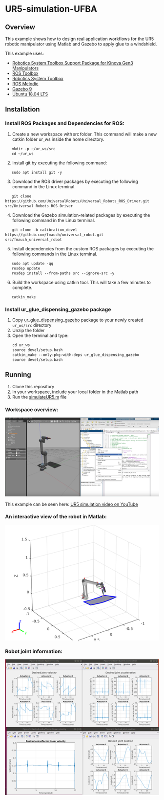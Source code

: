 # UR5-simulation-UFBA

## Overview
This example shows how to design real application workflows for the UR5 robotic manipulator using Matlab and Gazebo to apply glue to a windshield.

This example uses:

- [Robotics System Toolbox Support Package for Kinova Gen3 Manipulators](https://www.mathworks.com/help/supportpkg/robotmanipulator/index.html)
- [ROS Toolbox ](https://www.mathworks.com/help/ros/index.html)
- [Robotics System Toolbox ](https://www.mathworks.com/help/robotics/index.html)
- [ROS Melodic](http://wiki.ros.org/melodic/Installation/Ubuntu)
- [Gazebo 9 ](https://classic.gazebosim.org/tutorials?cat=install&tut=install_ubuntu&ver=9.0)
- [Ubuntu 18.04 LTS ](https://releases.ubuntu.com/18.04/)

## Installation


### Install ROS Packages and Dependencies for ROS:

1) Create a new workspace with src folder. This command will make a new catkin folder ur_ws inside the home directory.
   
```
   mkdir -p ~/ur_ws/src
   cd ~/ur_ws
```
  
2) Install git by executing the following command:
```
   sudo apt install git -y
```
3) Download the ROS driver packages by executing the following command in the Linux terminal.
```
   git clone https://github.com/UniversalRobots/Universal_Robots_ROS_Driver.git src/Universal_Robots_ROS_Driver
```
4) Download the Gazebo simulation-related packages by executing the following command in the Linux terminal.
```
   git clone -b calibration_devel https://github.com/fmauch/universal_robot.git src/fmauch_universal_robot
```
5) Install dependencies from the custom ROS packages by executing the following commands in the Linux terminal.
```
   sudo apt update -qq
   rosdep update
   rosdep install --from-paths src --ignore-src -y 
```

6) Build the workspace using catkin tool. This will take a few minutes to complete.
```
   catkin_make
```
### Install ur_glue_dispensing_gazebo package

1) Copy [ur_glue_dispensing_gazebo](Files/ur_glue_dispensing_gazebo.zip) package to your newly created ```ur_ws/src``` directory
2) Unzip the folder
3) Open the terminal and type:
   ```
   cd ur_ws
   source devel/setup.bash
   catkin_make --only-pkg-with-deps ur_glue_dispensing_gazebo
   source devel/setup.bash
   ```
 ## Running
   1) Clone this repository
   2) In your workspace, include your local folder in the Matlab path
   3) Run the [simulateUR5.m](simulateUR5.m) file
 
### Workspace overview: 

![Example image](Doc/overview_.png)

This example can be seen here: [UR5 simulation video on YouTube](https://youtu.be/7HZ0FFU4_uo)

### An interactive view of the robot in Matlab:

![Example image](Doc/Interactive_view_robot.png)

### Robot joint information:

![Example image](Doc/robo_info.png)



      
   
